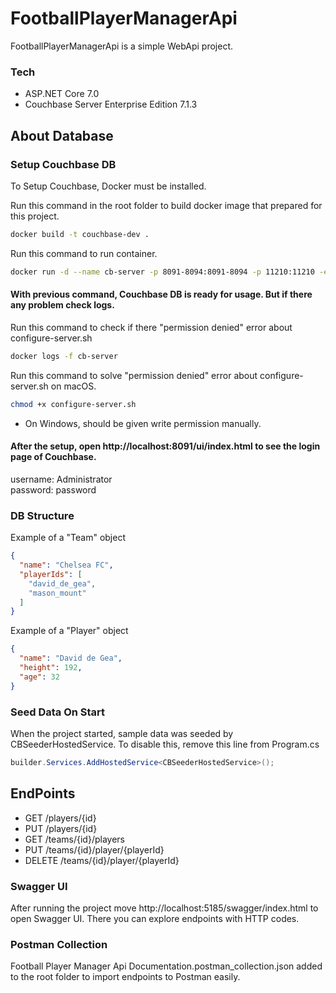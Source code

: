 # FootballPlayerManagerApi

FootballPlayerManagerApi is a simple WebApi project.

### Tech
* ASP.NET Core 7.0
* Couchbase Server Enterprise Edition 7.1.3

## About Database
### Setup Couchbase DB
To Setup Couchbase, Docker must be installed.

Run this command in the root folder to build docker image that prepared for this project.
```bash
docker build -t couchbase-dev .
```

Run this command to run container.
```bash
docker run -d --name cb-server -p 8091-8094:8091-8094 -p 11210:11210 -e COUCHBASE_ADMINISTRATOR_USERNAME=Administrator -e COUCHBASE_ADMINISTRATOR_PASSWORD=password -e COUCHBASE_BUCKET=football-bucket -e COUCHBASE_RBAC_USERNAME=admin -e COUCHBASE_RBAC_PASSWORD=password -e COUCHBASE_RBAC_NAME="admin" -e CLUSTER_NAME=FootballCluster couchbase-dev
```

#### With previous command, Couchbase DB is ready for usage. But if there any problem check logs.  
Run this command to check if there "permission denied" error about configure-server.sh
```bash
docker logs -f cb-server 
```

Run this command to solve "permission denied" error about configure-server.sh on macOS.
```bash
chmod +x configure-server.sh
```
* On Windows, should be given write permission manually.

#### After the setup, open http://localhost:8091/ui/index.html to see the login page of Couchbase.  
username: Administrator  
password: password

### DB Structure

Example of a "Team" object
```json
{
  "name": "Chelsea FC",
  "playerIds": [
    "david_de_gea",
    "mason_mount"
  ]
}
```

Example of a "Player" object
```json
{
  "name": "David de Gea",
  "height": 192,
  "age": 32
}
```

### Seed Data On Start

When the project started, sample data was seeded by CBSeederHostedService. To disable this, remove this line from Program.cs

```csharp
builder.Services.AddHostedService<CBSeederHostedService>();
```

## EndPoints
*  GET /players/{id}
*  PUT /players/{id}
*  GET /teams/{id}/players
*  PUT /teams/{id}/player/{playerId}
*  DELETE /teams/{id}/player/{playerId}

### Swagger UI
After running the project move http://localhost:5185/swagger/index.html to open Swagger UI. There you can explore endpoints with HTTP codes.

### Postman Collection
Football Player Manager Api Documentation.postman_collection.json added to the root folder to import endpoints to Postman easily.